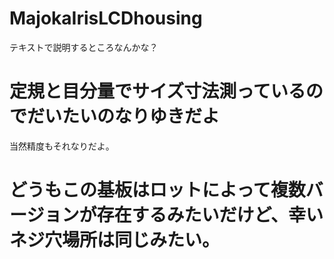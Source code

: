 # MajokaIrisLCDhousing

テキストで説明するところなんかな？

# 定規と目分量でサイズ寸法測っているのでだいたいのなりゆきだよ

当然精度もそれなりだよ。

# どうもこの基板はロットによって複数バージョンが存在するみたいだけど、幸いネジ穴場所は同じみたい。
